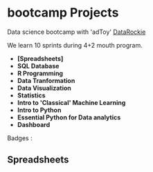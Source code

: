 # bootcamp Projects

Data science bootcamp with 'adToy' [DataRockie](https://datarockie.com/)

We learn 10 sprints during 4+2 mouth program.

- **[Spreadsheets]**
- **SQL Database**
- **R Programming**
- **Data Tranformation**
- **Data Visualization**
- **Statistics**
- **Intro to 'Classical' Machine Learning**
- **Intro to Python**
- **Essential Python for Data analytics**
- **Dashboard**

Badges : 

## Spreadsheets

